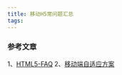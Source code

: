 ```yaml
---
title: 移动H5常问题汇总
tags:
---
```


### 参考文章
1、[HTML5-FAQ](https://github.com/FrontEndRoad/HTML5-FAQ)
2、[移动端自适应方案](https://github.com/acui1990/H5)